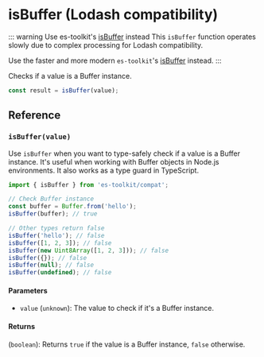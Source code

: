 # isBuffer (Lodash compatibility)

::: warning Use es-toolkit's [isBuffer](../../predicate/isBuffer.md) instead
This `isBuffer` function operates slowly due to complex processing for Lodash compatibility.

Use the faster and more modern `es-toolkit`'s [isBuffer](../../predicate/isBuffer.md) instead.
:::

Checks if a value is a Buffer instance.

```typescript
const result = isBuffer(value);
```

## Reference

### `isBuffer(value)`

Use `isBuffer` when you want to type-safely check if a value is a Buffer instance. It's useful when working with Buffer objects in Node.js environments. It also works as a type guard in TypeScript.

```typescript
import { isBuffer } from 'es-toolkit/compat';

// Check Buffer instance
const buffer = Buffer.from('hello');
isBuffer(buffer); // true

// Other types return false
isBuffer('hello'); // false
isBuffer([1, 2, 3]); // false
isBuffer(new Uint8Array([1, 2, 3])); // false
isBuffer({}); // false
isBuffer(null); // false
isBuffer(undefined); // false
```

#### Parameters

- `value` (`unknown`): The value to check if it's a Buffer instance.

#### Returns

(`boolean`): Returns `true` if the value is a Buffer instance, `false` otherwise.
